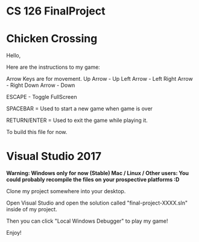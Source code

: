 # CS 126 FinalProject

<h1> Chicken Crossing </h1>

Hello,


Here are the instructions to my game:

Arrow Keys are for movement. 
Up Arrow - Up
Left Arrow - Left
Right Arrow - Right
Down Arrow - Down

ESCAPE - Toggle FullScreen

SPACEBAR = Used to start a new game when game is over

RETURN/ENTER = Used to exit the game while playing it.


To build this file for now.

<h1> Visual Studio 2017 </h1>
<b> Warning: Windows only for now (Stable) </b>
<b> Mac / Linux / Other users: You could probably recompile the files on your prospective platforms :D </b>

Clone my project somewhere into your desktop.

Open Visual Studio and open the solution called "final-project-XXXX.sln" inside of my project.

Then you can click "Local Windows Debugger" to play my game!

Enjoy!
